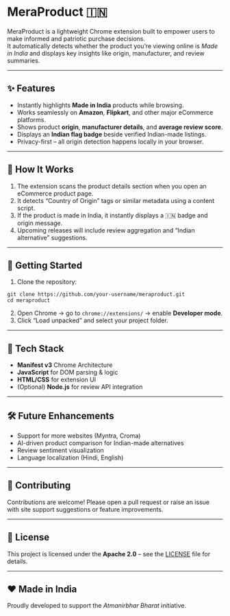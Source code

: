 # MeraProduct 🇮🇳

MeraProduct is a lightweight Chrome extension built to empower users to make informed and patriotic purchase decisions.  
It automatically detects whether the product you’re viewing online is *Made in India* and displays key insights like origin, manufacturer, and review summaries.

---

## ✨ Features

- Instantly highlights **Made in India** products while browsing.
- Works seamlessly on **Amazon**, **Flipkart**, and other major eCommerce platforms.
- Shows product **origin**, **manufacturer details**, and **average review score**.
- Displays an **Indian flag badge** beside verified Indian-made listings.
- Privacy-first – all origin detection happens locally in your browser.

---

## 🧠 How It Works

1. The extension scans the product details section when you open an eCommerce product page.
2. It detects “Country of Origin” tags or similar metadata using a content script.
3. If the product is made in India, it instantly displays a 🇮🇳 badge and origin message.
4. Upcoming releases will include review aggregation and “Indian alternative” suggestions.

---

## 🚀 Getting Started

1. Clone the repository:
```
git clone https://github.com/your-username/meraproduct.git
cd meraproduct
```

2. Open Chrome → go to `chrome://extensions/` → enable **Developer mode**.
3. Click “Load unpacked” and select your project folder.

---

## 🧩 Tech Stack

- **Manifest v3** Chrome Architecture  
- **JavaScript** for DOM parsing & logic  
- **HTML/CSS** for extension UI  
- (Optional) **Node.js** for review API integration  

---

## 🛠 Future Enhancements

- Support for more websites (Myntra, Croma)
- AI-driven product comparison for Indian-made alternatives
- Review sentiment visualization
- Language localization (Hindi, English)

---

## 🙌 Contributing

Contributions are welcome! Please open a pull request or raise an issue with site support suggestions or feature improvements.

---

## 📜 License

This project is licensed under the **Apache 2.0** – see the [LICENSE](LICENSE) file for details.

---

## ❤️ Made in India

Proudly developed to support the *Atmanirbhar Bharat* initiative.
